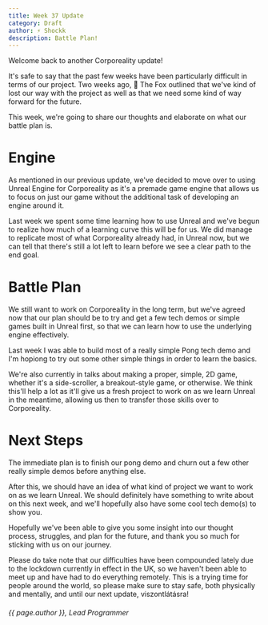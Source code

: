 ```yaml
---
title: Week 37 Update
category: Draft
author: ⚡ Shockk
description: Battle Plan!
---
```


Welcome back to another Corporeality update!

It's safe to say that the past few weeks have been particularly difficult in terms of our project. Two weeks ago, 🦊 The Fox outlined that we've kind of lost our way with the project as well as that we need some kind of way forward for the future.

This week, we're going to share our thoughts and elaborate on what our battle plan is.

# Engine

As mentioned in our previous update, we've decided to move over to using Unreal Engine for Corporeality as it's a premade game engine that allows us to focus on just our game without the additional task of developing an engine around it.

Last week we spent some time learning how to use Unreal and we've begun to realize how much of a learning curve this will be for us. We did manage to replicate most of what Corporeality already had, in Unreal now, but we can tell that there's still a lot left to learn before we see a clear path to the end goal.

# Battle Plan

We still want to work on Corporeality in the long term, but we've agreed now that our plan should be to try and get a few tech demos or simple games built in Unreal first, so that we can learn how to use the underlying engine effectively.

Last week I was able to build most of a really simple Pong tech demo and I'm hopiong to try out some other simple things in order to learn the basics.

We're also currently in talks about making a proper, simple, 2D game, whether it's a side-scroller, a breakout-style game, or otherwise. We think this'll help a lot as it'll give us a fresh project to work on as we learn Unreal in the meantime, allowing us then to transfer those skills over to Corporeality.

# Next Steps

The immediate plan is to finish our pong demo and churn out a few other really simple demos before anything else.

After this, we should have an idea of what kind of project we want to work on as we learn Unreal. We should definitely have something to write about on this next week, and we'll hopefully also have some cool tech demo(s) to show you.

Hopefully we've been able to give you some insight into our thought process, struggles, and plan for the future, and thank you so much for sticking with us on our journey.

Please do take note that our difficulties have been compounded lately due to the lockdown currently in effect in the UK, so we haven't been able to meet up and have had to do everything remotely. This is a trying time for people around the world, so please make sure to stay safe, both physically and mentally, and until our next update, viszontlátásra!

###### {{ page.author }}, Lead Programmer
